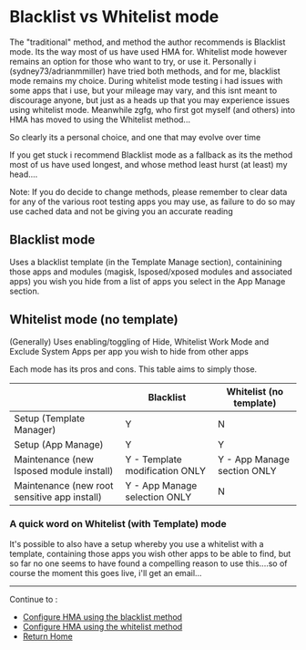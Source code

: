 # Blacklist vs Whitelist mode

The "traditional" method, and method the author recommends is Blacklist mode. Its the way most of us have used HMA for. Whitelist mode however remains an option for those who want to try, or use it. Personally i (sydney73/adrianmmiller) have tried both methods, and for me, blacklist mode remains my choice. During whitelist mode testing i had issues with some apps that i use, but your mileage may vary, and this isnt meant to discourage anyone, but just as a heads up that you may experience issues using whitelist mode. Meanwhile zgfg, who first got myself (and others) into HMA has moved to using the Whitelist method...

So clearly its a personal choice, and one that may evolve over time

If you get stuck i recommend Blacklist mode as a fallback as its the method most of us have used longest, and whose method least hurst (at least) my head....

Note: If you do decide to change methods, please remember to clear data for any of the various root testing apps you may use, as failure to do so may use cached data and not be giving you an accurate reading

## Blacklist mode

Uses a blacklist template (in the Template Manage section), containining those apps and modules (magisk, lsposed/xposed modules and associated apps) you wish you hide from a list of apps you select in the App Manage section.

## Whitelist mode (no template)

(Generally) Uses enabling/toggling of Hide, Whitelist Work Mode and Exclude System Apps per app you wish to hide from other apps


Each mode has its pros and cons. This table aims to simply those. 

||Blacklist|Whitelist (no template)|
|---|---|---|
| Setup (Template Manager)|Y|N|
| Setup (App Manage)|Y|Y|
|Maintenance (new lsposed module install)|Y - Template modification ONLY|Y - App Manage section ONLY|
|Maintenance (new root sensitive app install)|Y - App Manage selection ONLY|N|


### A quick word on Whitelist (with Template) mode
It's possible to also have a setup whereby you use a whitelist with a template, containing those apps you wish other apps to be able to find, but so far no one seems to have found a compelling reason to use this....so of course the moment this goes live, i'll get an email...

---

Continue to :

- [Configure HMA using the blacklist method](BlackList.md)
- [Configure HMA using the whitelist method](WhiteList.md)
- [Return Home](README.md)
